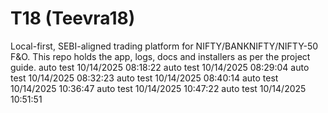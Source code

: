 ﻿# T18 (Teevra18)
Local-first, SEBI-aligned trading platform for NIFTY/BANKNIFTY/NIFTY-50 F&O.
This repo holds the app, logs, docs and installers as per the project guide.
auto test 10/14/2025 08:18:22
auto test 10/14/2025 08:29:04
auto test 10/14/2025 08:32:23
auto test 10/14/2025 08:40:14
auto test 10/14/2025 10:36:47
auto test 10/14/2025 10:47:22
auto test 10/14/2025 10:51:51
